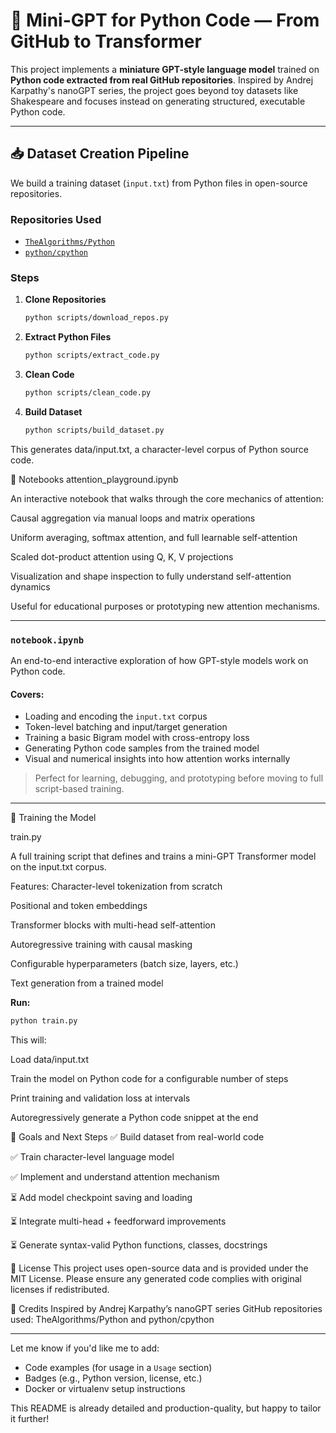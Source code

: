 # 🧠 Mini-GPT for Python Code — From GitHub to Transformer

This project implements a **miniature GPT-style language model** trained on **Python code extracted from real GitHub repositories**. Inspired by Andrej Karpathy's nanoGPT series, the project goes beyond toy datasets like Shakespeare and focuses instead on generating structured, executable Python code.

---
## 📥 Dataset Creation Pipeline

We build a training dataset (`input.txt`) from Python files in open-source repositories.

### Repositories Used
- [`TheAlgorithms/Python`](https://github.com/TheAlgorithms/Python)
- [`python/cpython`](https://github.com/python/cpython)

### Steps

1. **Clone Repositories**
   ```bash
   python scripts/download_repos.py

2. **Extract Python Files**
   ```bash
   python scripts/extract_code.py

3. **Clean Code**
   ```bash
   python scripts/clean_code.py
   
4. **Build Dataset**
   ```bash
   python scripts/build_dataset.py

This generates data/input.txt, a character-level corpus of Python source code.

📓 Notebooks
attention_playground.ipynb

An interactive notebook that walks through the core mechanics of attention:

Causal aggregation via manual loops and matrix operations

Uniform averaging, softmax attention, and full learnable self-attention

Scaled dot-product attention using Q, K, V projections

Visualization and shape inspection to fully understand self-attention dynamics

Useful for educational purposes or prototyping new attention mechanisms.

---


### `notebook.ipynb`

An end-to-end interactive exploration of how GPT-style models work on Python code.

#### Covers:
- Loading and encoding the `input.txt` corpus
- Token-level batching and input/target generation
- Training a basic Bigram model with cross-entropy loss
- Generating Python code samples from the trained model
- Visual and numerical insights into how attention works internally

> Perfect for learning, debugging, and prototyping before moving to full script-based training.

---

🚀 Training the Model

   train.py

A full training script that defines and trains a mini-GPT Transformer model on the input.txt corpus.

Features:
Character-level tokenization from scratch

Positional and token embeddings

Transformer blocks with multi-head self-attention

Autoregressive training with causal masking

Configurable hyperparameters (batch size, layers, etc.)

Text generation from a trained model

**Run:**
   ```bash
   python train.py
   ```

This will:

Load data/input.txt

Train the model on Python code for a configurable number of steps

Print training and validation loss at intervals

Autoregressively generate a Python code snippet at the end

🧠 Goals and Next Steps
✅ Build dataset from real-world code

✅ Train character-level language model

✅ Implement and understand attention mechanism

⏳ Add model checkpoint saving and loading

⏳ Integrate multi-head + feedforward improvements

⏳ Generate syntax-valid Python functions, classes, docstrings

📜 License
This project uses open-source data and is provided under the MIT License. Please ensure any generated code complies with original licenses if redistributed.

🙌 Credits
Inspired by Andrej Karpathy’s nanoGPT series
GitHub repositories used: TheAlgorithms/Python and python/cpython

---

Let me know if you'd like me to add:
- Code examples (for usage in a `Usage` section)
- Badges (e.g., Python version, license, etc.)
- Docker or virtualenv setup instructions

This README is already detailed and production-quality, but happy to tailor it further!
